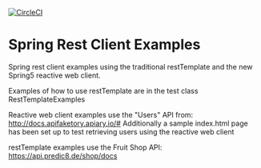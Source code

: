 [![CircleCI](https://circleci.com/gh/springframeworkguru/spring-rest-client-examples.svg?style=svg)](https://circleci.com/gh/springframeworkguru/spring-rest-client-examples)
# Spring Rest Client Examples

Spring rest client examples using the traditional restTemplate and the new Spring5 reactive web client.

Examples of how to use restTemplate are in the test class RestTemplateExamples

Reactive web client examples use the "Users" API from: http://docs.apifaketory.apiary.io/#
Additionally a sample index.html page has been set up to test retrieving users using the reactive web client

restTemplate examples use the Fruit Shop API: https://api.predic8.de/shop/docs

